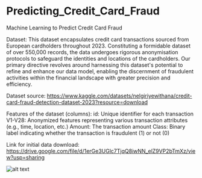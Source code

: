 # Predicting_Credit_Card_Fraud
Machine Learning to Predict Credit Card Fraud


Dataset:
This dataset encapsulates credit card transactions sourced from European cardholders throughout 2023. 
Constituting a formidable dataset of over 550,000 records, the data undergoes rigorous anonymisation protocols to safeguard the identities and locations of the cardholders. 
Our primary directive revolves around harnessing this dataset's potential to refine and enhance our data model, enabling the discernment of fraudulent activities within the financial landscape with greater precision and efficiency.

Dataset source: https://www.kaggle.com/datasets/nelgiriyewithana/credit-card-fraud-detection-dataset-2023?resource=download

Features of the dataset (columns):
    id:     Unique identifier for each transaction
    V1-V28: Anonymized features representing various transaction attributes (e.g., time, location, etc.)
    Amount: The transaction amount
    Class:  Binary label indicating whether the transaction is fraudulent (1) or not (0)

Link for initial data download: https://drive.google.com/file/d/1erGe3UGlc7TjqQ8iwNN_elZ9VP2bTmXz/view?usp=sharing

![alt text](ccf.jpg)


